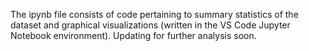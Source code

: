 The ipynb file consists of code pertaining to summary statistics of the dataset and graphical visualizations (written in the VS Code Jupyter Notebook environment).
Updating for further analysis soon.
